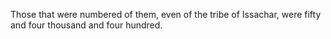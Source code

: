 Those that were numbered of them, even of the tribe of Issachar, were fifty and four thousand and four hundred.
